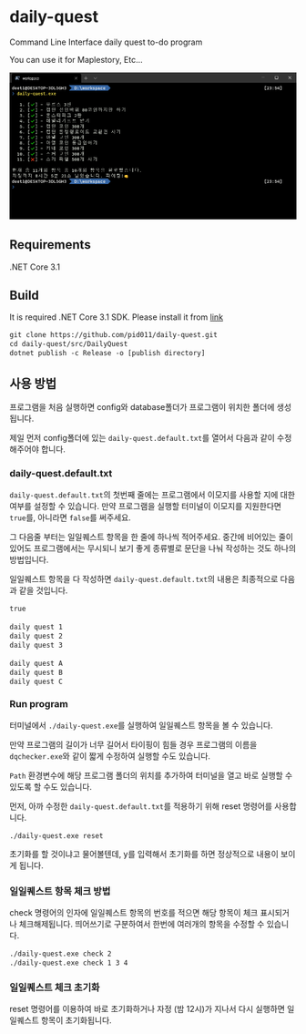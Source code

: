 # daily-quest

Command Line Interface daily quest to-do program

You can use it for Maplestory, Etc...

![preview image](./images/preview.png)

## Requirements

.NET Core 3.1

## Build

It is required .NET Core 3.1 SDK.
Please install it from [link](https://dotnet.microsoft.com/download)

```plaintext
git clone https://github.com/pid011/daily-quest.git
cd daily-quest/src/DailyQuest
dotnet publish -c Release -o [publish directory]
```

## 사용 방법

프로그램을 처음 실행하면 config와 database폴더가 프로그램이 위치한 폴더에 생성됩니다.

제일 먼저 config폴더에 있는 `daily-quest.default.txt`를 열어서 다음과 같이 수정해주어야 합니다.

### daily-quest.default.txt

`daily-quest.default.txt`의 첫번째 줄에는 프로그램에서 이모지를 사용할 지에 대한 여부를 설정할 수 있습니다. 만약 프로그램을 실행할 터미널이 이모지를 지원한다면 `true`를, 아니라면 `false`를 써주세요.

그 다음줄 부터는 일일퀘스트 항목을 한 줄에 하나씩 적어주세요.
중간에 비어있는 줄이 있어도 프로그램에서는 무시되니 보기 좋게 종류별로 문단을 나눠 작성하는 것도 하나의 방법입니다.

일일퀘스트 항목을 다 작성하면 `daily-quest.default.txt`의 내용은 최종적으로 다음과 같을 것입니다.

```plaintext
true

daily quest 1
daily quest 2
daily quest 3

daily quest A
daily quest B
daily quest C
```

### Run program

터미널에서 `./daily-quest.exe`를 실행하여 일일퀘스트 항목을 볼 수 있습니다.

만약 프로그램의 길이가 너무 길어서 타이핑이 힘들 경우 프로그램의 이름을 `dqchecker.exe`와 같이 짧게 수정하여 실행할 수도 있습니다.

`Path` 환경변수에 해당 프로그램 폴더의 위치를 추가하여 터미널을 열고 바로 실행할 수 있도록 할 수도 있습니다.

먼저, 아까 수정한 `daily-quest.default.txt`를 적용하기 위해 reset 명령어를 사용합니다.

```shell
./daily-quest.exe reset
```

초기화를 할 것이냐고 물어볼텐데, y를 입력해서 초기화를 하면 정상적으로 내용이 보이게 됩니다.

### 일일퀘스트 항목 체크 방법

check 명령어의 인자에 일일퀘스트 항목의 번호를 적으면 해당 항목이 체크 표시되거나 체크해제됩니다. 띄어쓰기로 구분하여서 한번에 여러개의 항목을 수정할 수 있습니다.

```shell
./daily-quest.exe check 2
./daily-quest.exe check 1 3 4
```

### 일일퀘스트 체크 초기화

reset 명령어를 이용하여 바로 초기화하거나 자정 (밤 12시)가 지나서 다시 실행하면 일일퀘스트 항목이 초기화됩니다.
